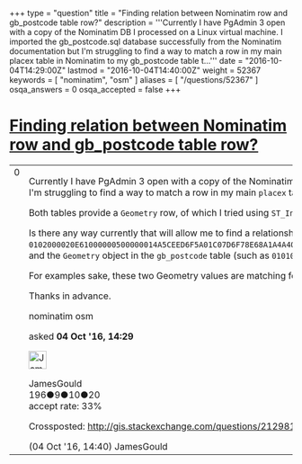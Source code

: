 +++
type = "question"
title = "Finding relation between Nominatim row and gb_postcode table row?"
description = '''Currently I have PgAdmin 3 open with a copy of the Nominatim DB I processed on a Linux virtual machine. I imported the gb_postcode.sql database successfully from the Nominatim documentation but I&#x27;m struggling to find a way to match a row in my main placex table in Nominatim to my gb_postcode table t...'''
date = "2016-10-04T14:29:00Z"
lastmod = "2016-10-04T14:40:00Z"
weight = 52367
keywords = [ "nominatim", "osm" ]
aliases = [ "/questions/52367" ]
osqa_answers = 0
osqa_accepted = false
+++

<div class="headNormal">

# [Finding relation between Nominatim row and gb_postcode table row?](/questions/52367/finding-relation-between-nominatim-row-and-gb_postcode-table-row)

</div>

<div id="main-body">

<div id="askform">

<table id="question-table" style="width:100%;">
<colgroup>
<col style="width: 50%" />
<col style="width: 50%" />
</colgroup>
<tbody>
<tr>
<td style="width: 30px; vertical-align: top"><div class="vote-buttons">
<span id="post-52367-upvote" class="ajax-command post-vote up" rel="nofollow" title="I like this post (click again to cancel)"> </span>
<div id="post-52367-score" class="post-score" title="current number of votes">
0
</div>
<span id="post-52367-downvote" class="ajax-command post-vote down" rel="nofollow" title="I dont like this post (click again to cancel)"> </span> <span id="favorite-mark" class="ajax-command favorite-mark" rel="nofollow" title="mark/unmark this question as favorite (click again to cancel)"> </span>
<div id="favorite-count" class="favorite-count">
&#10;</div>
</div></td>
<td><div id="item-right">
<div class="question-body">
<p>Currently I have PgAdmin 3 open with a copy of the Nominatim DB I processed on a Linux virtual machine. I imported the gb_postcode.sql database successfully from the Nominatim documentation but I'm struggling to find a way to match a row in my main <code>placex</code> table in Nominatim to my <code>gb_postcode</code> table that's been imported.</p>
<p>Both tables provide a <code>Geometry</code> row, of which I tried using <code>ST_Intersection</code> on but the result was beyond inaccurate (returned 1.6m records rather than a single one, or a small subset of data).</p>
<p>Is there any way currently that will allow me to find a relationship between a <code>Geometry</code> object in a Nominatim record (such as <code>0102000020E61000000500000014A5CEED6F5A01C07D6F78E68A1A4A4091E398767B5A01C08A517C21891A4A404221020EA15A01C02E05FFB6821A4A405698631E9E5A01C0CBC1C7BB7E1A4A40A53D14BB6C5A01C026A36F777B1A4A40</code>) and the <code>Geometry</code> object in the <code>gb_postcode</code> table (such as <code>0101000020E61000005D96EA24715B01C0A76FB0828F1A4A40</code>)?</p>
<p>For examples sake, these two Geometry values are matching for the same street in the UK, but I'm struggling to relate them programmatically.</p>
<p>Thanks in advance.</p>
</div>
<div id="question-tags" class="tags-container tags">
<span class="post-tag tag-link-nominatim" rel="tag" title="see questions tagged &#39;nominatim&#39;">nominatim</span> <span class="post-tag tag-link-osm" rel="tag" title="see questions tagged &#39;osm&#39;">osm</span>
</div>
<div id="question-controls" class="post-controls">
&#10;</div>
<div class="post-update-info-container">
<div class="post-update-info post-update-info-user">
<p>asked <strong>04 Oct '16, 14:29</strong></p>
<img src="https://secure.gravatar.com/avatar/a7cb490555f288a4bc1232439157dc1c?s=32&amp;d=identicon&amp;r=g" class="gravatar" width="32" height="32" alt="JamesGould&#39;s gravatar image" />
<p><span>JamesGould</span><br />
<span class="score" title="196 reputation points">196</span><span title="9 badges"><span class="badge1">●</span><span class="badgecount">9</span></span><span title="10 badges"><span class="silver">●</span><span class="badgecount">10</span></span><span title="20 badges"><span class="bronze">●</span><span class="badgecount">20</span></span><br />
<span class="accept_rate" title="Rate of the user&#39;s accepted answers">accept rate:</span> <span title="JamesGould has one accepted answer">33%</span></p>
</div>
</div>
<div id="comments-container-52367" class="comments-container">
<span id="52368"></span>
<div id="comment-52368" class="comment">
<div id="post-52368-score" class="comment-score">
&#10;</div>
<div class="comment-text">
<p>Crossposted: <a href="http://gis.stackexchange.com/questions/212981/finding-relation-between-nominatim-row-and-gb-postcode-table-row">http://gis.stackexchange.com/questions/212981/finding-relation-between-nominatim-row-and-gb-postcode-table-row</a></p>
</div>
<div id="comment-52368-info" class="comment-info">
<span class="comment-age">(04 Oct '16, 14:40)</span> <span class="comment-user userinfo">JamesGould</span>
</div>
</div>
</div>
<div id="comment-tools-52367" class="comment-tools">
&#10;</div>
<div class="clear">
&#10;</div>
<div id="comment-52367-form-container" class="comment-form-container">
&#10;</div>
<div class="clear">
&#10;</div>
</div></td>
</tr>
</tbody>
</table>

</div>

</div>

